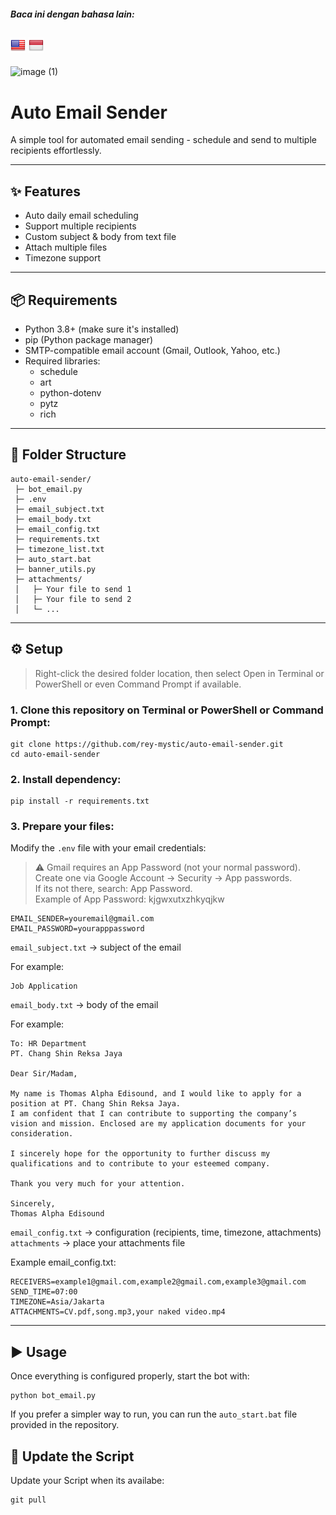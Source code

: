 
#### *Baca ini dengan bahasa lain:*  
[![English](https://raw.githubusercontent.com/gosquared/flags/master/flags/flags/shiny/24/United-States.png)](README.md)
[![Bahasa Indonesia](https://raw.githubusercontent.com/gosquared/flags/master/flags/flags/shiny/24/Indonesia.png)](README.id.md)
--------
<img width="1097" height="523" alt="image (1)" src="https://github.com/user-attachments/assets/fa6393b6-f15a-45ef-a82d-34334cb21cc4" />


# Auto Email Sender

A simple tool for automated email sending - schedule and send to multiple recipients effortlessly.

---

## ✨ Features
- Auto daily email scheduling
- Support multiple recipients
- Custom subject & body from text file
- Attach multiple files
- Timezone support
  
---

## 📦 Requirements
- Python 3.8+ (make sure it's installed)
- pip (Python package manager)
- SMTP-compatible email account (Gmail, Outlook, Yahoo, etc.)
- Required libraries:
  - schedule  
  - art  
  - python-dotenv  
  - pytz
  - rich 

---

## 📁 Folder Structure
```
auto-email-sender/
 ├─ bot_email.py
 ├─ .env
 ├─ email_subject.txt
 ├─ email_body.txt
 ├─ email_config.txt
 ├─ requirements.txt
 ├─ timezone_list.txt
 ├─ auto_start.bat
 ├─ banner_utils.py
 ├─ attachments/
 │   ├─ Your file to send 1
 │   ├─ Your file to send 2
 │   └─ ...
```
---
## ⚙️ Setup
> Right-click the desired folder location, then select Open in Terminal or PowerShell or even Command Prompt if available.

### 1. Clone this repository on Terminal or PowerShell or Command Prompt:

```
git clone https://github.com/rey-mystic/auto-email-sender.git
cd auto-email-sender
```
### 2. Install dependency:
```
pip install -r requirements.txt
```
### 3. Prepare your files:
Modify the `.env` file with your email credentials:


> ⚠️ Gmail requires an App Password (not your normal password).
Create one via Google Account → Security → App passwords.  
If its not there, search: App Password.  
Example of App Password: kjgwxutxzhkyqjkw
```
EMAIL_SENDER=youremail@gmail.com
EMAIL_PASSWORD=yourapppassword
```
`email_subject.txt` → subject of the email

For example:
```
Job Application
```
`email_body.txt` → body of the email

For example:
```
To: HR Department
PT. Chang Shin Reksa Jaya

Dear Sir/Madam,

My name is Thomas Alpha Edisound, and I would like to apply for a position at PT. Chang Shin Reksa Jaya.
I am confident that I can contribute to supporting the company’s vision and mission. Enclosed are my application documents for your consideration.

I sincerely hope for the opportunity to further discuss my qualifications and to contribute to your esteemed company.

Thank you very much for your attention.

Sincerely,
Thomas Alpha Edisound
```
`email_config.txt` → configuration (recipients, time, timezone, attachments)  
`attachments` → place your attachments file

Example email_config.txt:
```
RECEIVERS=example1@gmail.com,example2@gmail.com,example3@gmail.com
SEND_TIME=07:00
TIMEZONE=Asia/Jakarta
ATTACHMENTS=CV.pdf,song.mp3,your naked video.mp4
```

---
## ▶️ Usage
Once everything is configured properly, start the bot with:
```
python bot_email.py
```
If you prefer a simpler way to run, you can run the `auto_start.bat` file provided in the repository.

## 🔄 Update the Script
Update your Script when its availabe:
```
git pull
```
